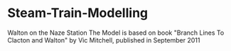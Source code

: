 # Steam-Train-Modelling
Walton on the Naze Station
The Model is based on book "Branch Lines To Clacton and Walton" by Vic Mitchell, published in September 2011
